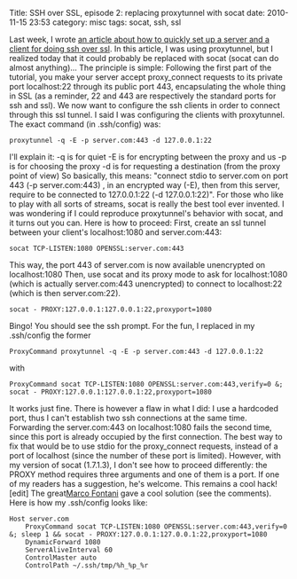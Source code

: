 Title: SSH over SSL, episode 2: replacing proxytunnel with socat
date: 2010-11-15 23:53
category: misc
tags: socat, ssh, ssl

Last week, I wrote
[an article about how to quickly set up a server and a client for doing ssh over ssl](http://chm.duquesne.free.fr/blog/?p=190).
In this article, I was using proxytunnel, but I realized today that
it could probably be replaced with socat (socat can do almost
anything)... The principle is simple: Following the first part of
the tutorial, you make your server accept proxy\_connect requests
to its private port localhost:22 through its public port 443,
encapsulating the whole thing in SSL (as a reminder, 22 and 443 are
respectively the standard ports for ssh and ssl). We now want to
configure the ssh clients in order to connect through this ssl
tunnel. I said I was configuring the clients with proxytunnel. The
exact command (in .ssh/config) was:

    proxytunnel -q -E -p server.com:443 -d 127.0.0.1:22

I'll explain it: -q is for quiet -E is for encrypting between the
proxy and us -p is for choosing the proxy -d is for requesting a
destination (from the proxy point of view) So basically, this
means: "connect stdio to server.com on port 443 (-p server.com:443)
, in an encrypted way (-E), then from this server, require to be
connected to 127.0.0.1:22 (-d 127.0.0.1:22)". For those who like to
play with all sorts of streams, socat is really the best tool ever
invented. I was wondering if I could reproduce proxytunnel's
behavior with socat, and it turns out you can. Here is how to
proceed: First, create an ssl tunnel between your client's
localhost:1080 and server.com:443:

    socat TCP-LISTEN:1080 OPENSSL:server.com:443

This way, the port 443 of server.com is now available unencrypted
on localhost:1080 Then, use socat and its proxy mode to ask for
localhost:1080 (which is actually server.com:443 unencrypted) to
connect to localhost:22 (which is then server.com:22).

    socat - PROXY:127.0.0.1:127.0.0.1:22,proxyport=1080

Bingo! You should see the ssh prompt. For the fun, I replaced in my
.ssh/config the former

    ProxyCommand proxytunnel -q -E -p server.com:443 -d 127.0.0.1:22

with

    ProxyCommand socat TCP-LISTEN:1080 OPENSSL:server.com:443,verify=0 &; socat - PROXY:127.0.0.1:127.0.0.1:22,proxyport=1080

It works just fine. There is however a flaw in what I did: I use a
hardcoded port, thus I can't establish two ssh connections at the
same time. Forwarding the server.com:443 on localhost:1080 fails
the second time, since this port is already occupied by the first
connection. The best way to fix that would be to use stdio for the
proxy\_connect requests, instead of a port of localhost (since the
number of these port is limited). However, with my version of socat
(1.7.1.3), I don't see how to proceed differently: the PROXY method
requires three arguments and one of them is a port. If one of my
readers has a suggestion, he's welcome. This remains a cool hack!
[edit] The great[Marco Fontani](https://darkpan.com/) gave a cool
solution (see the comments). Here is how my .ssh/config looks
like:

    Host server.com
        ProxyCommand socat TCP-LISTEN:1080 OPENSSL:server.com:443,verify=0 &; sleep 1 && socat - PROXY:127.0.0.1:127.0.0.1:22,proxyport=1080
        DynamicForward 1080
        ServerAliveInterval 60
        ControlMaster auto
        ControlPath ~/.ssh/tmp/%h_%p_%r



